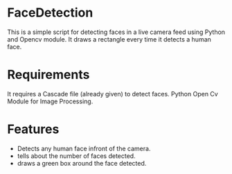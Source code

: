 # FaceDetection
This is a simple script for detecting faces in a live camera feed using Python and Opencv module. It draws a rectangle every time it detects a human face.

# Requirements
It requires a Cascade file (already given) to detect faces. Python Open Cv Module for Image Processing.

# Features
- Detects any human face infront of the camera.
- tells about the number of faces detected.
- draws a green box around the face detected.
